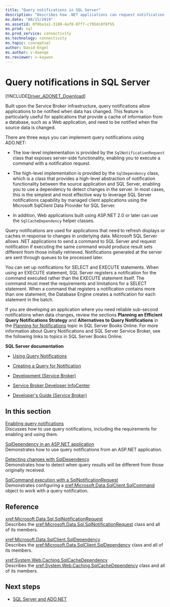 ```yaml
---
title: "Query notifications in SQL Server"
description: "Describes how .NET applications can request notification from SQL Server when data has changed."
ms.date: "08/15/2019"
ms.assetid: 0f0ba1a1-3180-4af8-87f7-c795dc8f8f55
ms.prod: sql
ms.prod_service: connectivity
ms.technology: connectivity
ms.topic: conceptual
author: David-Engel
ms.author: v-daenge
ms.reviewer: v-kaywon
---
```

# Query notifications in SQL Server

[!INCLUDE[Driver_ADONET_Download](../../../includes/driver_adonet_download.md)]

Built upon the Service Broker infrastructure, query notifications allow applications to be notified when data has changed. This feature is particularly useful for applications that provide a cache of information from a database, such as a Web application, and need to be notified when the source data is changed.  
  
There are three ways you can implement query notifications using ADO.NET:  
  
- The low-level implementation is provided by the `SqlNotificationRequest` class that exposes server-side functionality, enabling you to execute a command with a notification request.  
  
- The high-level implementation is provided by the `SqlDependency` class, which is a class that provides a high-level abstraction of notification functionality between the source application and SQL Server, enabling you to use a dependency to detect changes in the server. In most cases, this is the simplest and most effective way to leverage SQL Server notifications capability by managed client applications using the Microsoft SqlClient Data Provider for SQL Server.  
  
- In addition, Web applications built using ASP.NET 2.0 or later can use the `SqlCacheDependency` helper classes.  
  
Query notifications are used for applications that need to refresh displays or caches in response to changes in underlying data. Microsoft SQL Server allows .NET applications to send a command to SQL Server and request notification if executing the same command would produce result sets different from those initially retrieved. Notifications generated at the server are sent through queues to be processed later.  
  
You can set up notifications for SELECT and EXECUTE statements. When using an EXECUTE statement, SQL Server registers a notification for the command executed rather than the EXECUTE statement itself. The command must meet the requirements and limitations for a SELECT statement. When a command that registers a notification contains more than one statement, the Database Engine creates a notification for each statement in the batch.  
  
If you are developing an application where you need reliable sub-second notifications when data changes, review the sections **Planning an Efficient Query Notifications Strategy** and **Alternatives to Query Notifications** in the [Planning for Notifications](/previous-versions/sql/sql-server-2008-r2/ms187528(v=sql.105)) topic in SQL Server Books Online. For more information about Query Notifications and SQL Server Service Broker, see the following links to topics in SQL Server Books Online.  
  
**SQL Server documentation**  
  
- [Using Query Notifications](/previous-versions/sql/sql-server-2008-r2/ms175110(v=sql.105))  
  
- [Creating a Query for Notification](/previous-versions/sql/sql-server-2008-r2/ms181122(v=sql.105))  
  
- [Development (Service Broker)](/previous-versions/sql/sql-server-2008-r2/bb522889(v=sql.105))  
  
- [Service Broker Developer InfoCenter](/previous-versions/sql/sql-server-2008-r2/ms166100(v=sql.105))  
  
- [Developer's Guide (Service Broker)](/previous-versions/sql/sql-server-2008-r2/bb522908(v=sql.105))  
  
## In this section  
[Enabling query notifications](enable-query-notifications.md)  
Discusses how to use query notifications, including the requirements for enabling and using them.  
  
[SqlDependency in an ASP.NET application](sqldependency-aspnet-app.md)  
Demonstrates how to use query notifications from an ASP.NET application.  
  
[Detecting changes with SqlDependency](detect-changes-sqldependency.md)  
Demonstrates how to detect when query results will be different from those originally received.  
  
[SqlCommand execution with a SqlNotificationRequest](sqlcommand-execution-sqlnotificationrequest.md)  
Demonstrates configuring a <xref:Microsoft.Data.SqlClient.SqlCommand> object to work with a query notification.  
  
## Reference  
<xref:Microsoft.Data.Sql.SqlNotificationRequest>  
Describes the <xref:Microsoft.Data.Sql.SqlNotificationRequest> class and all of its members.  
  
<xref:Microsoft.Data.SqlClient.SqlDependency>  
Describes the <xref:Microsoft.Data.SqlClient.SqlDependency> class and all of its members.  
  
<xref:System.Web.Caching.SqlCacheDependency>  
Describes the <xref:System.Web.Caching.SqlCacheDependency> class and all of its members.  
  
## Next steps
- [SQL Server and ADO.NET](index.md)